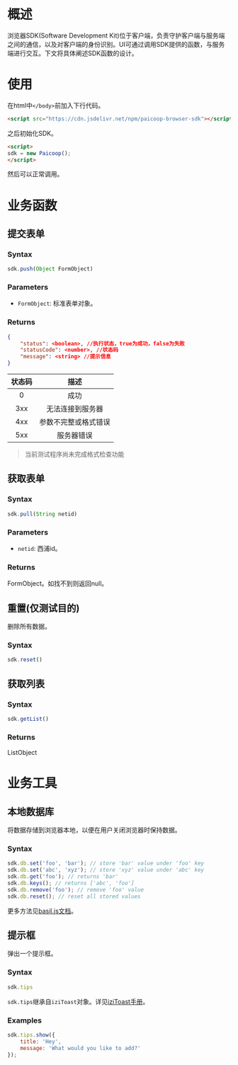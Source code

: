 
# 概述

浏览器SDK(Software Development Kit)位于客户端，负责守护客户端与服务端之间的通信，以及对客户端的身份识别。UI可通过调用SDK提供的函数，与服务端进行交互。下文将具体阐述SDK函数的设计。


# 使用

在html中`</body>`前加入下行代码。

```html
<script src="https://cdn.jsdelivr.net/npm/paicoop-browser-sdk"></script>
```

之后初始化SDK。
```html
<script>
sdk = new Paicoop();
</script>
```

然后可以正常调用。


# 业务函数

## 提交表单

### Syntax

```js
sdk.push(Object FormObject)
```

### Parameters

 - `FormObject`: 标准表单对象。

### Returns

```json
{
	"status": <boolean>, //执行状态，true为成功，false为失败
	"statusCode": <number>, //状态码
	"message": <string> //提示信息
}
```
| 状态码 | 描述 |
| :--: | :--: |
| 0 | 成功 |
| 3xx | 无法连接到服务器 |
| 4xx | 参数不完整或格式错误 |
| 5xx | 服务器错误 |

> 当前测试程序尚未完成格式检查功能


## 获取表单

### Syntax

```js
sdk.pull(String netid)
```

### Parameters

 - `netid`: 西浦id。

### Returns

FormObject。如找不到则返回null。


## 重置(仅测试目的)

删除所有数据。

### Syntax

```js
sdk.reset()
```


## 获取列表

### Syntax

```js
sdk.getList()
```

### Returns

ListObject





# 业务工具


## 本地数据库

将数据存储到浏览器本地，以便在用户关闭浏览器时保持数据。


### Syntax


```js
sdk.db.set('foo', 'bar'); // store 'bar' value under 'foo' key
sdk.db.set('abc', 'xyz'); // store 'xyz' value under 'abc' key
sdk.db.get('foo'); // returns 'bar'
sdk.db.keys(); // returns ['abc', 'foo']
sdk.db.remove('foo'); // remove 'foo' value
sdk.db.reset(); // reset all stored values
```
更多方法见[basil.js文档](https://github.com/Wisembly/basil.js)。



## 提示框

弹出一个提示框。

### Syntax

```js
sdk.tips
```
`sdk.tips`继承自`iziToast`对象。详见[iziToast手册](https://izitoast.marcelodolza.com/)。

### Examples

```js
sdk.tips.show({
    title: 'Hey',
    message: 'What would you like to add?'
});
```